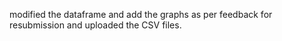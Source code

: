 modified the dataframe  and add the graphs as per feedback for resubmission and uploaded the CSV files.